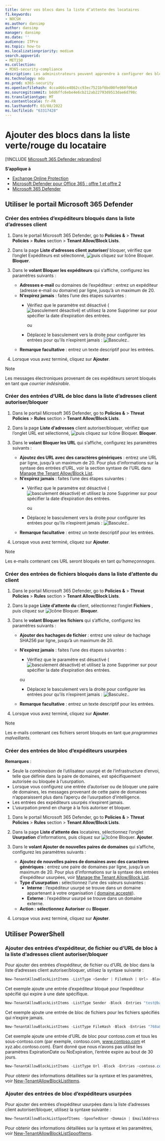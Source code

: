 ```yaml
---
title: Gérer vos blocs dans la liste d’attente des locataires
f1.keywords:
- NOCSH
ms.author: dansimp
author: dansimp
manager: dansimp
ms.date: ''
audience: ITPro
ms.topic: how-to
ms.localizationpriority: medium
search.appverid:
- MET150
ms.collection:
- M365-security-compliance
description: Les administrateurs peuvent apprendre à configurer des blocs dans la liste d’adresses client autoriser/bloquer dans le portail de sécurité.
ms.technology: mdo
ms.prod: m365-security
ms.openlocfilehash: 4cca466ce4862cc93ec7521bf6bd00fe960f06a9
ms.sourcegitcommit: bdd6ffc6ebe4e6cb212ab22793d9513dae6d798c
ms.translationtype: MT
ms.contentlocale: fr-FR
ms.lasthandoff: 03/08/2022
ms.locfileid: "63317428"
---
```

# <a name="add-blocks-in-the-tenant-allowblock-list"></a>Ajouter des blocs dans la liste verte/rouge du locataire

[!INCLUDE [Microsoft 365 Defender rebranding](../includes/microsoft-defender-for-office.md)]

**S’applique à**
- [Exchange Online Protection](exchange-online-protection-overview.md)
- [Microsoft Defender pour Office 365 : offre 1 et offre 2](defender-for-office-365.md)
- [Microsoft 365 Defender](../defender/microsoft-365-defender.md)

## <a name="use-the-microsoft-365-defender-portal"></a>Utiliser le portail Microsoft 365 Defender 

### <a name="create-block-sender-entries-in-the-tenant-allowblock-list"></a>Créer des entrées d’expéditeurs bloqués dans la liste d’adresses client

1. Dans le portail Microsoft 365 Defender, go to **Policies &** \> **Threat Policies** \> **Rules** section \> **Tenant Allow/Block Lists**.

2. Dans la page **Liste d’adresses client autoriser/** bloquer, vérifiez que l’onglet Expéditeurs est sélectionné, ![puis cliquez sur Icône Bloquer.](../../media/m365-cc-sc-create-icon.png) **Bloquer**.

3. Dans le **volant Bloquer les expéditeurs** qui s’affiche, configurez les paramètres suivants :
   - **Adresses e-mail** ou domaines de l’expéditeur : entrez un expéditeur (adresse e-mail ou domaine) par ligne, jusqu’à un maximum de 20.
   - **N’expirez jamais** : faites l’une des étapes suivantes :
     - Vérifiez que le paramètre est désactivé (![basculement désactivé)](../../media/scc-toggle-off.png) et utilisez la zone Supprimer  sur pour spécifier la date d’expiration des entrées.

       ou

     - Déplacez le basculement vers la droite pour configurer les entrées pour qu’ils n’expirent jamais : ![Basculez.](../../media/scc-toggle-on.png).
   - **Remarque facultative** : entrez un texte descriptif pour les entrées.

4. Lorsque vous avez terminé, cliquez sur **Ajouter**.

> [!NOTE]
> Les messages électroniques provenant de ces expéditeurs seront bloqués en tant que *courrier indésirable*. 

### <a name="create-block-url-entries-in-the-tenant-allowblock-list"></a>Créer des entrées d’URL de bloc dans la liste d’adresses client autoriser/bloquer

1. Dans le portail Microsoft 365 Defender, go to **Policies &** \> **Threat Policies** \> **Rules** section \> **Tenant Allow/Block Lists**.

2. Dans la page **Liste d’adresses** client autoriser/bloquer, vérifiez que l’onglet URL est sélectionné, ![puis cliquez sur Icône Bloquer.](../../media/m365-cc-sc-create-icon.png) **Bloquer**.

3. Dans le **volant Bloquer les URL** qui s’affiche, configurez les paramètres suivants :
   - **Ajoutez des URL avec des caractères génériques** : entrez une URL par ligne, jusqu’à un maximum de 20. Pour plus d’informations sur la syntaxe des entrées d’URL, voir la section syntaxe de l’URL dans [Manage the Tenant Allow/Block List](tenant-allow-block-list.md).
   - **N’expirez jamais** : faites l’une des étapes suivantes :
     - Vérifiez que le paramètre est désactivé (![basculement désactivé)](../../media/scc-toggle-off.png) et utilisez la zone Supprimer  sur pour spécifier la date d’expiration des entrées.

       ou

     - Déplacez le basculement vers la droite pour configurer les entrées pour qu’ils n’expirent jamais : ![Basculez.](../../media/scc-toggle-on.png).
   - **Remarque facultative** : entrez un texte descriptif pour les entrées.

4. Lorsque vous avez terminé, cliquez sur **Ajouter**.

> [!NOTE]
> Les e-mails contenant ces URL seront bloqués en tant *qu’hameçonnages*. 

### <a name="create-block-file-entries-in-the-tenant-allowblock-list"></a>Créer des entrées de fichiers bloqués dans la liste d’attente du client

1. Dans le portail Microsoft 365 Defender, go to **Policies &** \> **Threat Policies** \> **Rules** section \> **Tenant Allow/Block Lists**.

2. Dans la page **Liste d’attente du** client, sélectionnez l’onglet **Fichiers** , puis cliquez sur ![Icône Bloquer.](../../media/m365-cc-sc-create-icon.png) **Bloquer**.

3. Dans le **volant Bloquer les fichiers** qui s’affiche, configurez les paramètres suivants :
   - **Ajouter des hachages de fichier** : entrez une valeur de hachage SHA256 par ligne, jusqu’à un maximum de 20.
   - **N’expirez jamais** : faites l’une des étapes suivantes :
     - Vérifiez que le paramètre est désactivé (![basculement désactivé)](../../media/scc-toggle-off.png) et utilisez la zone Supprimer  sur pour spécifier la date d’expiration des entrées.

     ou

     - Déplacez le basculement vers la droite pour configurer les entrées pour qu’ils n’expirent jamais : ![Basculez.](../../media/scc-toggle-on.png).
   - **Remarque facultative** : entrez un texte descriptif pour les entrées.

4. Lorsque vous avez terminé, cliquez sur **Ajouter**.

> [!NOTE]
> Les e-mails contenant ces fichiers seront bloqués en tant que *programmes malveillants*. 

### <a name="create-spoofed-sender-block-entries"></a>Créer des entrées de bloc d’expéditeurs usurpées

**Remarques** :

- Seule la _combinaison_ de l’utilisateur usurpé et  de l’infrastructure d’envoi, telle que définie dans la paire de domaines, est spécifiquement autorisée ou bloquée à l’usurpation.
- Lorsque vous configurez une entrée d’autoriser ou de bloquer une paire de domaines, les messages provenant de cette paire de domaines n’apparaissent plus dans l’aperçu de l’usurpation d’intelligence.
- Les entrées des expéditeurs usurpés n’expirent jamais.
- L’usurpation prend en charge à la fois autoriser et bloquer.

1. Dans le portail Microsoft 365 Defender, go to **Policies &** \> **Threat Policies** \> **Rules** section \> **Tenant Allow/Block Lists**.

2. Dans la page **Liste d’attente des** locataires, sélectionnez l’onglet **Usurpation** d’informations, puis cliquez sur ![Icône Bloquer.](../../media/m365-cc-sc-create-icon.png) **Ajouter**.

3. Dans le **volant Ajouter de nouvelles paires de domaines** qui s’affiche, configurez les paramètres suivants :
   - **Ajoutez de nouvelles paires de domaines avec des caractères génériques** : entrez une paire de domaines par ligne, jusqu’à un maximum de 20. Pour plus d’informations sur la syntaxe des entrées d’expéditeur usurpées, voir [Manage the Tenant Allow/Block List](tenant-allow-block-list.md).
   - **Type d’usurpation :** sélectionnez l’une des valeurs suivantes :
     - **Interne** : l’expéditeur usurpé se trouve dans un domaine appartenant à votre organisation ( [domaine accepté](/exchange/mail-flow-best-practices/manage-accepted-domains/manage-accepted-domains)).
     - **Externe** : l’expéditeur usurpé se trouve dans un domaine externe.
   - **Action :** **sélectionnez Autoriser** ou **Bloquer**.

4. Lorsque vous avez terminé, cliquez sur **Ajouter**.

## <a name="use-powershell"></a>Utiliser PowerShell

### <a name="add-block-sender-file-or-url-entries-to-the-tenant-allowblock-list"></a>Ajouter des entrées d’expéditeur, de fichier ou d’URL de bloc à la liste d’adresses client autoriser/bloquer

Pour ajouter des entrées d’expéditeur, de fichier ou d’URL de bloc dans la liste d’adresses client autoriser/bloquer, utilisez la syntaxe suivante :

```powershell
New-TenantAllowBlockListItems -ListType <Sender | FileHash | Url> -Block -Entries "Value1","Value2",..."ValueN" <-ExpirationDate Date | -NoExpiration> [-Notes <String>]
```

Cet exemple ajoute une entrée d’expéditeur bloqué pour l’expéditeur spécifié qui expire à une date spécifique.

```powershell
New-TenantAllowBlockListItems -ListType Sender -Block -Entries "test@badattackerdomain.com", "test2@anotherattackerdomain.com" -ExpirationDate 8/20/2021
```

Cet exemple ajoute une entrée de bloc de fichiers pour les fichiers spécifiés qui n’expire jamais.

```powershell
New-TenantAllowBlockListItems -ListType FileHash -Block -Entries "768a813668695ef2483b2bde7cf5d1b2db0423a0d3e63e498f3ab6f2eb13ea3","2c0a35409ff0873cfa28b70b8224e9aca2362241c1f0ed6f622fef8d4722fd9a" -NoExpiration
```

Cet exemple ajoute une entrée d’URL de bloc pour contoso.com et tous les sous-contoso.com (par exemple, contoso.com, www.contoso.com et xyz.abc.contoso.com). Étant donné que nous n’avons pas utilisé les paramètres ExpirationDate ou NoExpiration, l’entrée expire au bout de 30 jours.

```powershell
New-TenantAllowBlockListItems -ListType Url -Block -Entries ~contoso.com
```

Pour obtenir des informations détaillées sur la syntaxe et les paramètres, voir [New-TenantAllowBlockListItems](/powershell/module/exchange/new-tenantallowblocklistitems).

### <a name="add-spoofed-sender-block-entries"></a>Ajouter des entrées de bloc d’expéditeurs usurpées 

Pour ajouter des entrées d’expéditeur usurpées dans la liste d’adresses client autoriser/bloquer, utilisez la syntaxe suivante :

```powershell
New-TenantAllowBlockListSpoofItems -SpoofedUser <Domain | EmailAddress | *> -SendingInfrastructure <Domain | IPAddress/24> -SpoofType <External | Internal> -Action <Allow | Block>
```

Pour obtenir des informations détaillées sur la syntaxe et les paramètres, voir [New-TenantAllowBlockListSpoofItems](/powershell/module/exchange/new-tenantallowblocklistspoofitems).
